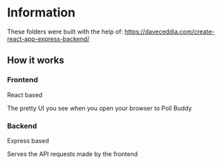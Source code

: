 # Information

These folders were built with the help of:
https://daveceddia.com/create-react-app-express-backend/

## How it works

### Frontend
React based

The pretty UI you see when you open your browser to Poll Buddy

### Backend
Express based

Serves the API requests made by the frontend